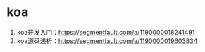 # koa
1. koa开发入门：https://segmentfault.com/a/1190000018241491
1. koa源码浅析：https://segmentfault.com/a/1190000019603834

